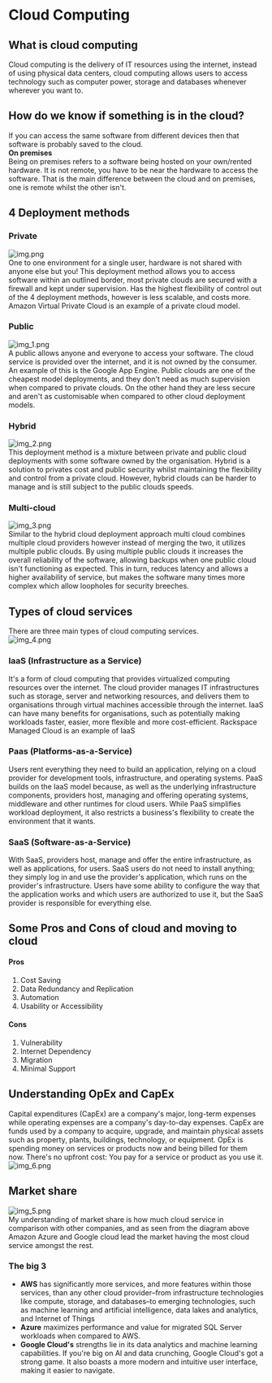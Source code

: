 # Cloud Computing
## What is cloud computing
Cloud computing is the delivery of IT resources using the internet, instead of using physical data centers, cloud computing allows users to access technology such as computer power, storage and databases whenever wherever you want to.

## How do we know if something is in the cloud?
If you can access the same software from different devices then that software is probably saved to the cloud.<br>
**On premises**<br>
Being on premises refers to a software being hosted on your own/rented hardware. It is not remote, you have to be near the hardware to access the software. That is the main difference between the cloud and on premises, one is remote whilst the other isn't.
## 4 Deployment methods
### Private
![img.png](images%2Fimg.png)<br>
One to one environment for a single user, hardware is not shared with anyone else but you! This deployment method allows you to access software within an outlined border, most private clouds are secured with a firewall and kept under supervision. Has the highest flexibility of control out of the 4 deployment methods, however is less scalable, and costs more. Amazon Virtual Private Cloud is an example of a private cloud model.
### Public
![img_1.png](images%2Fimg_1.png)<br>
A public allows anyone and everyone to access your software. The cloud service is provided over the internet, and it is not owned by the consumer. An example of this is the Google App Engine. Public clouds are one of the cheapest model deployments, and they don't need as much supervision when compared to private clouds. On the other hand they are less secure and aren't as customisable when compared to other cloud deployment models.
### Hybrid
![img_2.png](images%2Fimg_2.png)<br>
This deployment method is a mixture between private and public cloud deployments with some software owned by the organisation. Hybrid is a solution to privates cost and public security whilst maintaining the flexibility and control from a private cloud. However, hybrid clouds can be harder to manage and is still subject to the public clouds speeds.
### Multi-cloud
![img_3.png](images%2Fimg_3.png)<br>
Similar to the hybrid cloud deployment approach multi cloud combines multiple cloud providers however instead of merging the two, it utilizes multiple public clouds. By using multiple public clouds it increases the overall reliability of the software, allowing backups when one public cloud isn't functioning as expected. This in turn, reduces latency and allows a higher availability of service, but makes the software many times more complex which allow loopholes for security breeches.
## Types of cloud services
There are three main types of cloud computing services.<br>
![img_4.png](images%2Fimg_4.png)
### IaaS (Infrastructure as a Service)
It's a form of cloud computing that provides virtualized computing resources over the internet. The cloud provider manages IT infrastructures such as storage, server and networking resources, and delivers them to  organisations through virtual machines accessible through the internet. IaaS can have many benefits for organisations, such as potentially making workloads faster, easier, more flexible and more cost-efficient. Rackspace Managed Cloud is an example of IaaS
### Paas (Platforms-as-a-Service)
Users rent everything they need to build an application, relying on a cloud provider for development tools, infrastructure, and operating systems. PaaS builds on the IaaS model because, as well as the underlying infrastructure components, providers host, managing and offering operating systems, middleware and other runtimes for cloud users. While PaaS simplifies workload deployment, it also restricts a business's flexibility to create the environment that it wants.
### SaaS (Software-as-a-Service)
With SaaS, providers host, manage and offer the entire infrastructure, as well as applications, for users. SaaS users do not need to install anything; they simply log in and use the provider's application, which runs on the provider's infrastructure. Users have some ability to configure the way that the application works and which users are authorized to use it, but the SaaS provider is responsible for everything else.
## Some Pros and Cons of cloud and moving to cloud
#### Pros
1. Cost Saving
2. Data Redundancy and Replication
3. Automation
4. Usability or Accessibility
#### Cons
1. Vulnerability
2. Internet Dependency
3. Migration
4. Minimal Support
## Understanding OpEx and CapEx
Capital expenditures (CapEx) are a company's major, long-term expenses while operating expenses are a company's day-to-day expenses. CapEx are funds used by a company to acquire, upgrade, and maintain physical assets such as property, plants, buildings, technology, or equipment. OpEx is spending money on services or products now and being billed for them now. There's no upfront cost: You pay for a service or product as you use it.<br>
![img_6.png](images%2Fimg_6.png)
## Market share
![img_5.png](images%2Fimg_5.png)<br>
My understanding of market share is how much cloud service in comparison with other companies, and as seen from the diagram above Amazon Azure and Google cloud lead the market having the most cloud service amongst the rest.
### The big 3
- **AWS** has significantly more services, and more features within those services, than any other cloud provider–from infrastructure technologies like compute, storage, and databases–to emerging technologies, such as machine learning and artificial intelligence, data lakes and analytics, and Internet of Things
- **Azure** maximizes performance and value for migrated SQL Server workloads when compared to AWS.
- **Google Cloud's** strengths lie in its data analytics and machine learning capabilities. If you're big on AI and data crunching, Google Cloud's got a strong game. It also boasts a more modern and intuitive user interface, making it easier to navigate.
